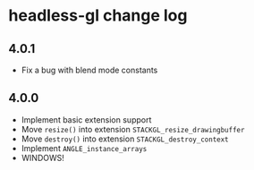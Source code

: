 # headless-gl change log

## 4.0.1

* Fix a bug with blend mode constants

## 4.0.0

* Implement basic extension support
* Move `resize()` into extension `STACKGL_resize_drawingbuffer`
* Move `destroy()` into extension `STACKGL_destroy_context`
* Implement `ANGLE_instance_arrays`
* WINDOWS!
